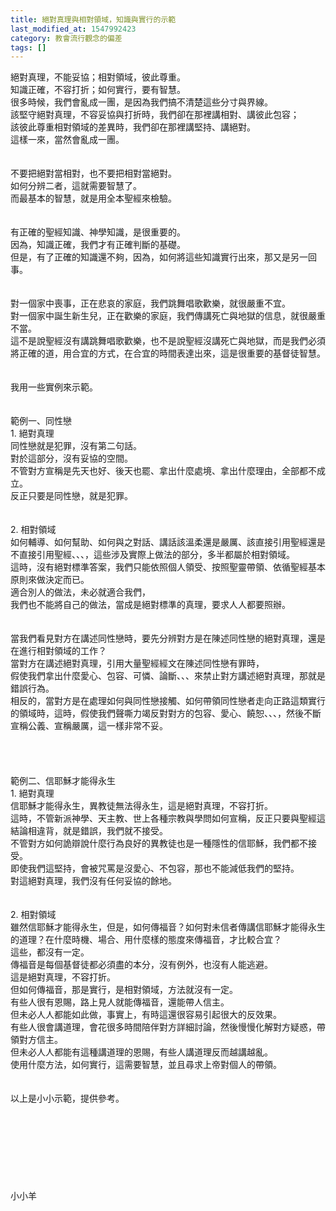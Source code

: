 ```yaml
---
title: 絕對真理與相對領域，知識與實行的示範
last_modified_at: 1547992423
category: 教會流行觀念的偏差
tags: []
---
```


<p>絕對真理，不能妥協；相對領域，彼此尊重。<br/>知識正確，不容打折；如何實行，要有智慧。<br/><!--more-->很多時候，我們會亂成一團，是因為我們搞不清楚這些分寸與界線。<br/>該堅守絕對真理，不容妥協與打折時，我們卻在那裡講相對、講彼此包容；<br/>該彼此尊重相對領域的差異時，我們卻在那裡講堅持、講絕對。<br/>這樣一來，當然會亂成一團。<br/><br/><br/>不要把絕對當相對，也不要把相對當絕對。<br/>如何分辨二者，這就需要智慧了。<br/>而最基本的智慧，就是用全本聖經來檢驗。<br/><br/><br/>有正確的聖經知識、神學知識，是很重要的。<br/>因為，知識正確，我們才有正確判斷的基礎。<br/>但是，有了正確的知識還不夠，因為，如何將這些知識實行出來，那又是另一回事。<br/><br/><br/>對一個家中喪事，正在悲哀的家庭，我們跳舞唱歌歡樂，就很嚴重不宜。<br/>對一個家中誕生新生兒，正在歡樂的家庭，我們傳講死亡與地獄的信息，就很嚴重不當。<br/>這不是說聖經沒有講跳舞唱歌歡樂，也不是說聖經沒講死亡與地獄，而是我們必須將正確的道，用合宜的方式，在合宜的時間表達出來，這是很重要的基督徒智慧。<br/><br/><br/>我用一些實例來示範。<br/><br/><br/>範例一、同性戀<br/>1.	絕對真理<br/>同性戀就是犯罪，沒有第二句話。<br/>對於這部分，沒有妥協的空間。<br/>不管對方宣稱是先天也好、後天也罷、拿出什麼處境、拿出什麼理由，全部都不成立。<br/>反正只要是同性戀，就是犯罪。<br/><br/><br/>2.	相對領域<br/>如何輔導、如何幫助、如何與之對話、講話該溫柔還是嚴厲、該直接引用聖經還是不直接引用聖經、、、，這些涉及實際上做法的部分，多半都屬於相對領域。<br/>這時，沒有絕對標準答案，我們只能依照個人領受、按照聖靈帶領、依循聖經基本原則來做決定而已。<br/>適合別人的做法，未必就適合我們，<br/>我們也不能將自己的做法，當成是絕對標準的真理，要求人人都要照辦。<br/><br/><br/>當我們看見對方在講述同性戀時，要先分辨對方是在陳述同性戀的絕對真理，還是在進行相對領域的工作？<br/>當對方在講述絕對真理，引用大量聖經經文在陳述同性戀有罪時，<br/>假使我們拿出什麼愛心、包容、可憐、論斷、、、來禁止對方講述絕對真理，那就是錯誤行為。<br/>相反的，當對方是在處理如何與同性戀接觸、如何帶領同性戀者走向正路這類實行的領域時，這時，假使我們聲嘶力竭反對對方的包容、愛心、饒恕、、、，然後不斷宣稱公義、宣稱嚴厲，這一樣非常不妥。<br/><br/><br/><br/><br/>範例二、信耶穌才能得永生<br/>1.	絕對真理<br/>信耶穌才能得永生，異教徒無法得永生，這是絕對真理，不容打折。<br/>這時，不管新派神學、天主教、世上各種宗教與學問如何宣稱，反正只要與聖經這結論相違背，就是錯誤，我們就不接受。<br/>不管對方如何詭辯說什麼行為良好的異教徒也是一種隱性的信耶穌，我們都不接受。<br/>即使我們這堅持，會被咒罵是沒愛心、不包容，那也不能減低我們的堅持。<br/>對這絕對真理，我們沒有任何妥協的餘地。<br/><br/><br/>2.	相對領域<br/>雖然信耶穌才能得永生，但是，如何傳福音？如何對未信者傳講信耶穌才能得永生的道理？在什麼時機、場合、用什麼樣的態度來傳福音，才比較合宜？<br/>這些，都沒有一定。<br/>傳福音是每個基督徒都必須盡的本分，沒有例外，也沒有人能逃避。<br/>這是絕對真理，不容打折。<br/>但如何傳福音，那是實行，是相對領域，方法就沒有一定。<br/>有些人很有恩賜，路上見人就能傳福音，還能帶人信主。<br/>但未必人人都能如此做，事實上，有時這還很容易引起很大的反效果。<br/>有些人很會講道理，會花很多時間陪伴對方詳細討論，然後慢慢化解對方疑惑，帶領對方信主。<br/>但未必人人都能有這種講道理的恩賜，有些人講道理反而越講越亂。<br/>使用什麼方法，如何實行，這需要智慧，並且尋求上帝對個人的帶領。<br/><br/><br/>以上是小小示範，提供參考。<br/><br/><br/><br/><br/><br/><br/><br/><br/>小小羊<br/></p>